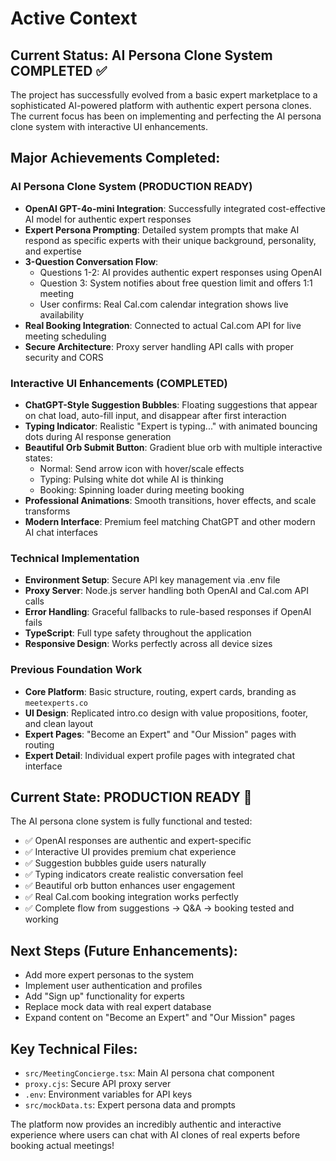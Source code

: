 # Active Context

## Current Status: AI Persona Clone System COMPLETED ✅

The project has successfully evolved from a basic expert marketplace to a sophisticated AI-powered platform with authentic expert persona clones. The current focus has been on implementing and perfecting the AI persona clone system with interactive UI enhancements.

## Major Achievements Completed:

### **AI Persona Clone System (PRODUCTION READY)**
- **OpenAI GPT-4o-mini Integration**: Successfully integrated cost-effective AI model for authentic expert responses
- **Expert Persona Prompting**: Detailed system prompts that make AI respond as specific experts with their unique background, personality, and expertise
- **3-Question Conversation Flow**: 
  - Questions 1-2: AI provides authentic expert responses using OpenAI
  - Question 3: System notifies about free question limit and offers 1:1 meeting
  - User confirms: Real Cal.com calendar integration shows live availability
- **Real Booking Integration**: Connected to actual Cal.com API for live meeting scheduling
- **Secure Architecture**: Proxy server handling API calls with proper security and CORS

### **Interactive UI Enhancements (COMPLETED)**
- **ChatGPT-Style Suggestion Bubbles**: Floating suggestions that appear on chat load, auto-fill input, and disappear after first interaction
- **Typing Indicator**: Realistic "Expert is typing..." with animated bouncing dots during AI response generation
- **Beautiful Orb Submit Button**: Gradient blue orb with multiple interactive states:
  - Normal: Send arrow icon with hover/scale effects
  - Typing: Pulsing white dot while AI is thinking
  - Booking: Spinning loader during meeting booking
- **Professional Animations**: Smooth transitions, hover effects, and scale transforms
- **Modern Interface**: Premium feel matching ChatGPT and other modern AI chat interfaces

### **Technical Implementation**
- **Environment Setup**: Secure API key management via .env file
- **Proxy Server**: Node.js server handling both OpenAI and Cal.com API calls
- **Error Handling**: Graceful fallbacks to rule-based responses if OpenAI fails
- **TypeScript**: Full type safety throughout the application
- **Responsive Design**: Works perfectly across all device sizes

### **Previous Foundation Work**
- **Core Platform**: Basic structure, routing, expert cards, branding as `meetexperts.co`
- **UI Design**: Replicated intro.co design with value propositions, footer, and clean layout
- **Expert Pages**: "Become an Expert" and "Our Mission" pages with routing
- **Expert Detail**: Individual expert profile pages with integrated chat interface

## Current State: PRODUCTION READY 🚀

The AI persona clone system is fully functional and tested:
- ✅ OpenAI responses are authentic and expert-specific
- ✅ Interactive UI provides premium chat experience
- ✅ Suggestion bubbles guide users naturally
- ✅ Typing indicators create realistic conversation feel
- ✅ Beautiful orb button enhances user engagement
- ✅ Real Cal.com booking integration works perfectly
- ✅ Complete flow from suggestions → Q&A → booking tested and working

## Next Steps (Future Enhancements):
- Add more expert personas to the system
- Implement user authentication and profiles
- Add "Sign up" functionality for experts
- Replace mock data with real expert database
- Expand content on "Become an Expert" and "Our Mission" pages

## Key Technical Files:
- `src/MeetingConcierge.tsx`: Main AI persona chat component
- `proxy.cjs`: Secure API proxy server
- `.env`: Environment variables for API keys
- `src/mockData.ts`: Expert persona data and prompts

The platform now provides an incredibly authentic and interactive experience where users can chat with AI clones of real experts before booking actual meetings!
